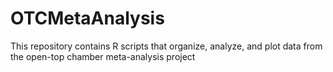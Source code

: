 # OTCMetaAnalysis
This repository contains R scripts that organize, analyze, and plot data from the open-top chamber meta-analysis project
